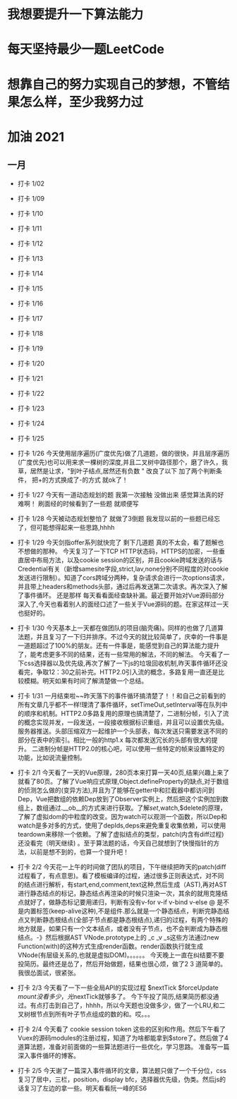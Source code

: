 ﻿# 我想要提升一下算法能力

# 每天坚持最少一题LeetCode

# 想靠自己的努力实现自己的梦想，不管结果怎么样，至少我努力过
 
#  加油 2021

## 一月
- 打卡 1/02
- 打卡 1/09
- 打卡 1/10
- 打卡 1/11
- 打卡 1/12
- 打卡 1/13
- 打卡 1/14
- 打卡 1/15
- 打卡 1/16
- 打卡 1/17
- 打卡 1/18
- 打卡 1/19
- 打卡 1/20
- 打卡 1/21
- 打卡 1/22
- 打卡 1/23
- 打卡 1/24
- 打卡 1/25

- 打卡 1/26 今天使用层序遍历(广度优先)做了几道题，做的很快，并且层序遍历(广度优先)也可以用来求一棵树的深度,并且二叉树中路径那个，磨了许久，我草，居然是让求，"到叶子结点,居然还有负数 " 改良了以下  加了两个判断条件，  把+的方式换成了-的方式 就ok了！

- 打卡 1/27 今天有一道动态规划的题  我第一次接触 没做出来  感觉算法真的好难啊！ 刷面经的时候看到了一些题 就顺便写
  
- 打卡 1/28 今天被动态规划整怕了  就做了3倒题   我发现以前的一些题已经忘了，但可能想得起来一些思路,hhhh
  
- 打卡 1/29 今天剑指offer系列就快完了 剩下几道题 真的不太会，看了题解也不想做的那种。 今天复习了一下TCP HTTP状态码，HTTPS的加密，一些垂直居中布局方法，以及cookie session的区别，并且cookie跨域发送的话与Credential有关（新增samesite字段,strict,lav,none分别不同程度的对cookie发送进行限制）。知道了cors跨域分两种，复杂请求会进行一次options请求，并且带上headers和methods头部，通过后再发送第二次请求。再次深入了解了事件循环。   还是那样 每天看看面经查缺补漏。最近要开始对Vue源码部分深入了,今天也看着别人的面经口述了一些关于Vue源码的题。在家这样过一天也挺好的。

- 打卡 1/30 今天基本上一天都在做团队的项目(脑壳痛)。同样的也做了几道算法题，并且复习了一下归并排序。不过今天的就比较简单了，庆幸的一件事是一道题超过了100%的朋友。还有一件事是，能感觉到自己的算法能力提升了，能考虑更多不同的结果，还有一些常用的解法，不同的解法。 今天看了一下css选择器以及优先级,再次了解了一下js的垃圾回收机制,昨天事件循环还没看完，争取12：30之前补完。HTTP2.0引入流的概念，多路复用一直还是比较模糊。明天如果有时间了解清楚做一个总结。
  
- 打卡 1/31 一月结束啦~~昨天落下的事件循环搞清楚了！！和自己之前看到的所有文章几乎都不一样!理清了事件循环，setTimeOut,setInterval等在队列中的顺序和机制。HTTP2.0多路复用的原理也搞清楚了，二进制分帧，引入了流的概念实现并发，一段发送，一段接收根据标识重组，并且可以设置优先级。服务器推送。头部压缩双方一起维护一个头部表，每次发送只需要发送不同的部分在表中的索引。相比一般的http1.x 每次都发送冗长的头部有很大的提升。  二进制分帧是HTTP2.0的核心吧，可以使用一些特定的帧来设置特定的功能，比如说流量控制。

- 打卡 2/1  今天看了一天的Vue原理，280页本来打算一天40页,结果兴趣上来了就看了80页。了解了Vue响应式原理,Object.defineProperty的缺点,对于数组的侦测怎么做的(变异方法),并且为了能够在getter中和拦截器中都访问到Dep，Vue把数组的依赖Dep放到了Observer实例上，然后把这个实例加到数组上，数组通过.__ob__的方式来进行获取。了解$set,$watch,$delete的原理，了解了虚拟dom的中粒度的改变。因为watch可以观测一个函数，所以Dep和watch是多对多的方式，使用了depIds,deps来避免重复收集依赖，可以使用teardown来移除一个依赖。了解了虚拟结点的类型，patch(内含有diff过程)还没看完（明天继续) 。至于算法题的话，今天自己就想到了快慢指针的方法，以前是想不到的，也算一个提升吧！ 

- 打卡 2/2  今天花一上午的时间做了团队的项目，下午继续把昨天的patch(diff过程看了，有点意思)。看了模板编译的过程，通过很多正则表达式，对不同的结点进行解析，有start,end,comment,text这种,然后生成（AST),再对AST进行静态结点的标记，静态结点再渲染的时候只渲染一次，其余的就用克隆结点就好了，做静态标记要用递归，判断有没有v-for v-if v-bind v-else @ 是不是内置标签(keep-alive这种),不是组件.那么就是一个静态结点，判断完静态结点又判断静态根结点(全部子节点都是静态根结点),递归的过程，有两个特殊的地方就是，如果只有一个文本结点，或者没有子节点，也不会判断成为静态根结点。-》然后根据AST  VNode.prototype上的 _c  _v  _s这些方法通过new Function(with)的这种方式生成render函数。render函数执行就生成VNode(有层级关系的,也就是虚拟DOM)。。。。。。 今天晚上一直在纠结要不要投简历。最终还是怂了，然后开始做题，结果也很心烦，做了2 3 道简单的。我很怂面试，很紧张。

- 打卡 2/3 今天看了一下一些全局API的实现过程  $nextTick  $forceUpdate $mount 没看多少，光$nextTick就够多了。 今下午投了简历,结果简历都没通过。有点打击到自己了，hhhh，所以今天题也没做多少，做了一个LRU,和二叉树根节点到所有叶子节点组成的数的和。哎。。。
  
- 打卡 2/4 今天看了 cookie session  token 这些的区别和作用。然后下午看了Vuex的源码modules的注册过程，知道了为啥都能拿到$store了。然后做了4道算法题，准备对前面做的一些算法题进行一些优化，学习思路。  准备写一篇深入事件循环的博客。

- 打卡 2/5 今天谢了一篇深入事件循环的文章，算法题只做了一个千分位，css复习了居中，三栏，position，display bfc，选择器优先级，伪类。然后js的话复习了左边的拿一些。明天看看阮一峰的ES6
